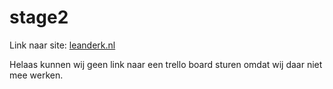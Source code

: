 # stage2

Link naar site: [leanderk.nl](Leanderk.nl)

Helaas kunnen wij geen link naar een trello board sturen omdat wij daar niet mee werken.
